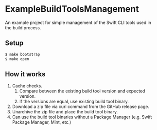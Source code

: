 ExampleBuildToolsManagement
===

An example project for simple management of the Swift CLI tools used in the build process. 

## Setup

```sh
$ make bootstrap
$ make open
```

## How it works

1. Cache checks.
    1. Compare between the existing build tool version and expected version.
    1. If the versions are equal, use existing build tool binary.
1. Download a zip file via curl command from the GitHub release page.
1. Unarchive the zip file and place the build tool binary.
1. Can use the build tool binaries without a Package Manager (e.g. Swift Package Manager, Mint, etc.)
